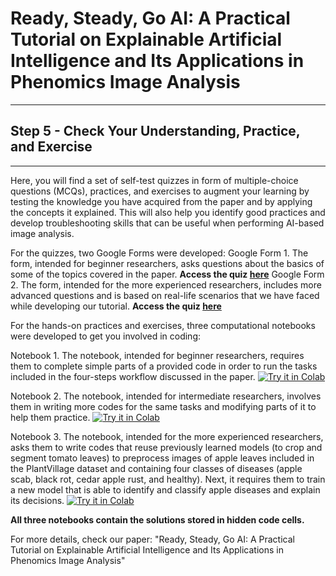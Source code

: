 # Ready, Steady, Go AI: A Practical Tutorial on Explainable Artificial Intelligence and Its Applications in Phenomics Image Analysis
----
## Step 5 - Check Your Understanding, Practice, and Exercise
----

Here, you will find a set of self-test quizzes in form of multiple-choice questions (MCQs), practices, and exercises to augment your learning by testing the knowledge you have acquired from the paper and by applying the concepts it explained. This will also help you identify good practices and develop troubleshooting skills that can be useful when performing AI-based image analysis.

For the quizzes, two Google Forms were developed:
Google Form 1. The form,  intended for beginner researchers, asks questions about the basics of some of the topics covered in the paper.
**Access the quiz [here](https://forms.gle/mDyn1ExSZxRfxV1r6 "here")**
Google Form 2. The form, intended for the more experienced researchers, includes more advanced questions and is based on real-life scenarios that we have faced while developing our tutorial.
**Access the quiz [here](https://forms.gle/1n6ngsNSeCZ7bJgK7 "here")**

For the hands-on practices and exercises, three computational notebooks were developed to get you involved in coding:

Notebook 1. The notebook, intended for beginner researchers, requires them to complete simple parts of a provided code in order to run the tasks included in the four-steps workflow discussed in the paper. [![Try it in Colab](https://colab.research.google.com/assets/colab-badge.svg)](https://colab.research.google.com/github/faridnakhle/RSG/blob/main/1.%20RSG_Practices%20and%20Exercises_Novice.ipynb)

Notebook 2. The notebook, intended for intermediate researchers, involves them in writing more codes for the same tasks and modifying parts of it to help them practice. [![Try it in Colab](https://colab.research.google.com/assets/colab-badge.svg)](https://colab.research.google.com/github/faridnakhle/RSG/blob/main/2.%20RSG_Practices%20and%20Exercises_Intermediate.ipynb)

Notebook 3. The notebook, intended for the more experienced researchers, asks them to write codes that reuse previously learned models (to crop and segment tomato leaves) to preprocess images of apple leaves included in the PlantVillage dataset and containing four classes of diseases (apple scab, black rot, cedar apple rust, and healthy). Next, it requires them to train a new model that is able to identify and classify apple diseases and explain its decisions. [![Try it in Colab](https://colab.research.google.com/assets/colab-badge.svg)](https://colab.research.google.com/github/faridnakhle/RSG/blob/main/3.%20RSG_Practices%20and%20Exercises_Advanced.ipynb)

**All three notebooks contain the solutions stored in hidden code cells.**


For more details, check our paper: "Ready, Steady, Go AI: A Practical Tutorial on Explainable Artificial Intelligence and Its Applications in Phenomics Image Analysis"